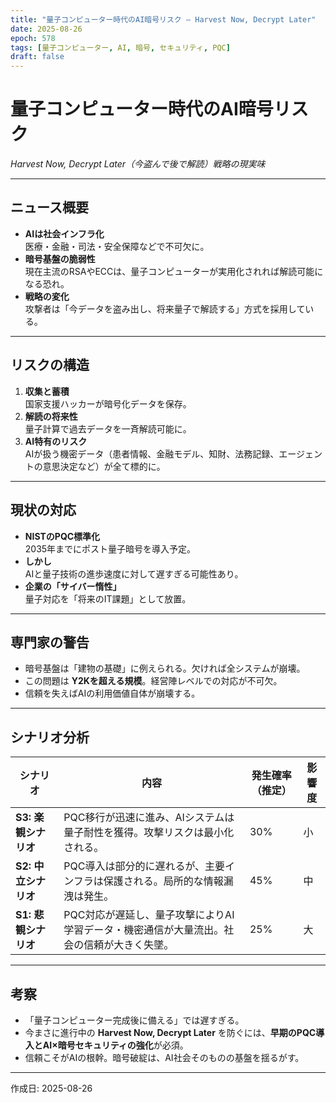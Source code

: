 ```yaml
---
title: "量子コンピューター時代のAI暗号リスク — Harvest Now, Decrypt Later"
date: 2025-08-26
epoch: 578
tags: [量子コンピューター, AI, 暗号, セキュリティ, PQC]
draft: false
---
```


# 量子コンピューター時代のAI暗号リスク  
*Harvest Now, Decrypt Later（今盗んで後で解読）戦略の現実味*

---

## ニュース概要
- **AIは社会インフラ化**  
  医療・金融・司法・安全保障などで不可欠に。  
- **暗号基盤の脆弱性**  
  現在主流のRSAやECCは、量子コンピューターが実用化されれば解読可能になる恐れ。  
- **戦略の変化**  
  攻撃者は「今データを盗み出し、将来量子で解読する」方式を採用している。  

---

## リスクの構造
1. **収集と蓄積**  
   国家支援ハッカーが暗号化データを保存。  
2. **解読の将来性**  
   量子計算で過去データを一斉解読可能に。  
3. **AI特有のリスク**  
   AIが扱う機密データ（患者情報、金融モデル、知財、法務記録、エージェントの意思決定など）が全て標的に。  

---

## 現状の対応
- **NISTのPQC標準化**  
  2035年までにポスト量子暗号を導入予定。  
- **しかし**  
  AIと量子技術の進歩速度に対して遅すぎる可能性あり。  
- **企業の「サイバー惰性」**  
  量子対応を「将来のIT課題」として放置。  

---

## 専門家の警告
- 暗号基盤は「建物の基礎」に例えられる。欠ければ全システムが崩壊。  
- この問題は **Y2Kを超える規模**。経営陣レベルでの対応が不可欠。  
- 信頼を失えばAIの利用価値自体が崩壊する。  

---

## シナリオ分析

| シナリオ | 内容 | 発生確率（推定） | 影響度 |
|----------|------|----------------|--------|
| **S3: 楽観シナリオ** | PQC移行が迅速に進み、AIシステムは量子耐性を獲得。攻撃リスクは最小化される。 | 30% | 小 |
| **S2: 中立シナリオ** | PQC導入は部分的に遅れるが、主要インフラは保護される。局所的な情報漏洩は発生。 | 45% | 中 |
| **S1: 悲観シナリオ** | PQC対応が遅延し、量子攻撃によりAI学習データ・機密通信が大量流出。社会の信頼が大きく失墜。 | 25% | 大 |

---

## 考察
- 「量子コンピューター完成後に備える」では遅すぎる。  
- 今まさに進行中の **Harvest Now, Decrypt Later** を防ぐには、**早期のPQC導入とAI×暗号セキュリティの強化**が必須。  
- 信頼こそがAIの根幹。暗号破綻は、AI社会そのものの基盤を揺るがす。  

---

作成日: 2025-08-26